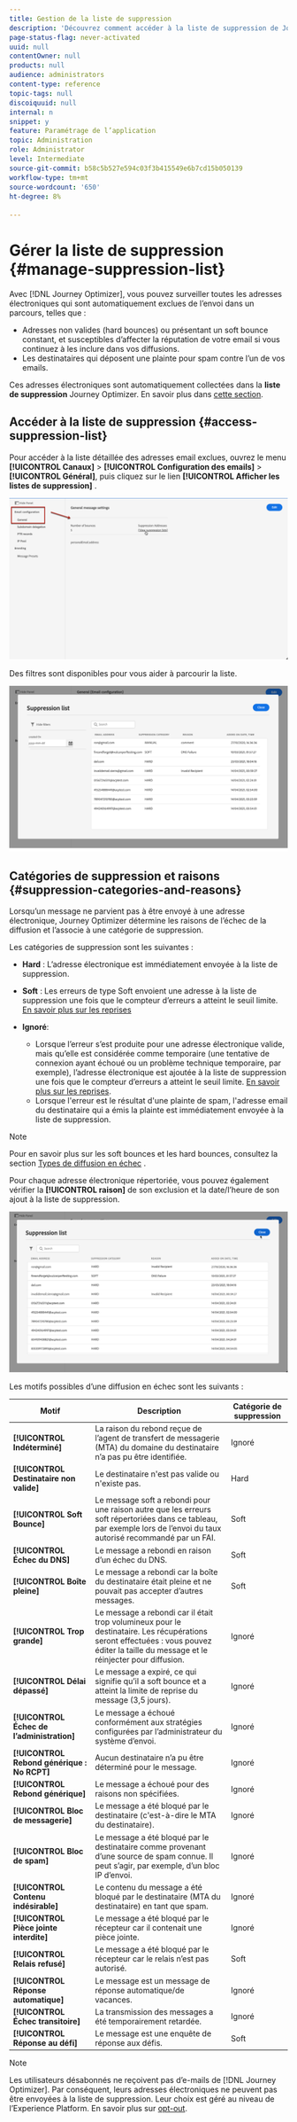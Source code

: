 ```yaml
---
title: Gestion de la liste de suppression
description: 'Découvrez comment accéder à la liste de suppression de Journey Optimizer et la gérer '
page-status-flag: never-activated
uuid: null
contentOwner: null
products: null
audience: administrators
content-type: reference
topic-tags: null
discoiquuid: null
internal: n
snippet: y
feature: Paramétrage de l’application
topic: Administration
role: Administrator
level: Intermediate
source-git-commit: b58c5b527e594c03f3b415549e6b7cd15b050139
workflow-type: tm+mt
source-wordcount: '650'
ht-degree: 8%

---
```



# Gérer la liste de suppression {#manage-suppression-list}

Avec [!DNL Journey Optimizer], vous pouvez surveiller toutes les adresses électroniques qui sont automatiquement exclues de l’envoi dans un parcours, telles que :

* Adresses non valides (hard bounces) ou présentant un soft bounce constant, et susceptibles d’affecter la réputation de votre email si vous continuez à les inclure dans vos diffusions.
* Les destinataires qui déposent une plainte pour spam contre l’un de vos emails.

<!--Profiles who unsubscribe from your sendings. Learn more on [opting-out](../consent.md). NOT TRUE as confirmed by eng.: "Subscribe and Unsubscribe are handled by the Consent/Subscription service. A user that opts out will not make it to the suppression list – we won’t send them emails."-->

Ces adresses électroniques sont automatiquement collectées dans la **liste de suppression** Journey Optimizer. En savoir plus dans [cette section](../suppression-list.md).

## Accéder à la liste de suppression {#access-suppression-list}

Pour accéder à la liste détaillée des adresses email exclues, ouvrez le menu **[!UICONTROL Canaux]** > **[!UICONTROL Configuration des emails]** > **[!UICONTROL Général]**, puis cliquez sur le lien **[!UICONTROL Afficher les listes de suppression]** .

![](../assets/suppression-list-link.png)

Des filtres sont disponibles pour vous aider à parcourir la liste.

![](../assets/suppression-list-filters.png)

<!--suppression date,  category and reason, but on staging, only creation date filter is available-->

<!--You can also download the list as a CSV file for analysis and reporting purpose. Won't be available.-->

## Catégories de suppression et raisons {#suppression-categories-and-reasons}

Lorsqu’un message ne parvient pas à être envoyé à une adresse électronique, Journey Optimizer détermine les raisons de l’échec de la diffusion et l’associe à une catégorie de suppression.

Les catégories de suppression sont les suivantes :

* **Hard** : L’adresse électronique est immédiatement envoyée à la liste de suppression.

* **Soft** : Les erreurs de type Soft envoient une adresse à la liste de suppression une fois que le compteur d’erreurs a atteint le seuil limite. [En savoir plus sur les reprises](retries.md)

* **Ignoré**:
   * Lorsque l’erreur s’est produite pour une adresse électronique valide, mais qu’elle est considérée comme temporaire (une tentative de connexion ayant échoué ou un problème technique temporaire, par exemple), l’adresse électronique est ajoutée à la liste de suppression une fois que le compteur d’erreurs a atteint le seuil limite. [En savoir plus sur les reprises](retries.md).
   * Lorsque l&#39;erreur est le résultat d&#39;une plainte de spam, l&#39;adresse email du destinataire qui a émis la plainte est immédiatement envoyée à la liste de suppression.

<!--**Manual**: You can also manually add an email address to the suppression list. => Manual category will be available when manually adding an address to the suppression list (via API)-->

>[!NOTE]
>
>Pour en savoir plus sur les soft bounces et les hard bounces, consultez la section [Types de diffusion en échec](../suppression-list.md#delivery-failures) .

Pour chaque adresse électronique répertoriée, vous pouvez également vérifier la **[!UICONTROL raison]** de son exclusion et la date/l’heure de son ajout à la liste de suppression.

![](../assets/suppression-list-temp.png)
<!--to replace with suppression-list.png when Manual category is available (through API)-->

Les motifs possibles d’une diffusion en échec sont les suivants :

| Motif | Description | Catégorie de suppression |
---------|----------|--------- |
| **[!UICONTROL Indéterminé]** | La raison du rebond reçue de l’agent de transfert de messagerie (MTA) du domaine du destinataire n’a pas pu être identifiée. | Ignoré |
| **[!UICONTROL Destinataire non valide]** | Le destinataire n&#39;est pas valide ou n&#39;existe pas. | Hard |
| **[!UICONTROL Soft Bounce]** | Le message soft a rebondi pour une raison autre que les erreurs soft répertoriées dans ce tableau, par exemple lors de l’envoi du taux autorisé recommandé par un FAI. | Soft |
| **[!UICONTROL Échec du DNS]** | Le message a rebondi en raison d’un échec du DNS. | Soft |
| **[!UICONTROL Boîte pleine]** | Le message a rebondi car la boîte du destinataire était pleine et ne pouvait pas accepter d’autres messages. | Soft |
| **[!UICONTROL Trop grande]** | Le message a rebondi car il était trop volumineux pour le destinataire. [](retries.md) Les récupérations seront effectuées : vous pouvez éditer la taille du message et le réinjecter pour diffusion. | Ignoré |
| **[!UICONTROL Délai dépassé]** | Le message a expiré, ce qui signifie qu’il a soft bounce et a atteint la limite de reprise du message (3,5 jours). | Ignoré |
| **[!UICONTROL Échec de l’administration]** | Le message a échoué conformément aux stratégies configurées par l’administrateur du système d’envoi. <!--For example, if emails are blackholed at the global, domain or binding level using the "blackhole" directive, this bounce code is used.--> | Ignoré |
| **[!UICONTROL Rebond générique : No RCPT]** | Aucun destinataire n’a pu être déterminé pour le message. | Ignoré |
| **[!UICONTROL Rebond générique]** | Le message a échoué pour des raisons non spécifiées. | Ignoré |
| **[!UICONTROL Bloc de messagerie]** | Le message a été bloqué par le destinataire (c&#39;est-à-dire le MTA du destinataire). | Ignoré |
| **[!UICONTROL Bloc de spam]** | Le message a été bloqué par le destinataire comme provenant d’une source de spam connue. Il peut s’agir, par exemple, d’un bloc IP d’envoi. | Ignoré |
| **[!UICONTROL Contenu indésirable]** | Le contenu du message a été bloqué par le destinataire (MTA du destinataire) en tant que spam. | Ignoré |
| **[!UICONTROL Pièce jointe interdite]** | Le message a été bloqué par le récepteur car il contenait une pièce jointe. | Ignoré |
| **[!UICONTROL Relais refusé]** | Le message a été bloqué par le récepteur car le relais n’est pas autorisé. | Soft |
| **[!UICONTROL Réponse automatique]** | Le message est un message de réponse automatique/de vacances. | Ignoré |
| **[!UICONTROL Échec transitoire]** | La transmission des messages a été temporairement retardée. | Ignoré |
| **[!UICONTROL Réponse au défi]** | Le message est une enquête de réponse aux défis. | Soft |

>[!NOTE]
>
>Les utilisateurs désabonnés ne reçoivent pas d’e-mails de [!DNL Journey Optimizer]. Par conséquent, leurs adresses électroniques ne peuvent pas être envoyées à la liste de suppression. Leur choix est géré au niveau de l’Experience Platform. En savoir plus sur [opt-out](../consent.md).

<!--
Removed from the table provided by SparkPost/Momentum:
| **[!UICONTROL Subscribe]** | The message is a subscribe request. | Ignored |
| **[!UICONTROL Unsubscribe]** | The message is an unsubscribe request. | Hard |
-->

<!--Note to add eventually: If a user is subscribed and [!DNL Journey Optimizer] fails to send emails to their subscribed email address, they will get added to the suppression list. (not sure it's possible to subscribe through AJO or need to find reference to Experience Platform doc?)-->


